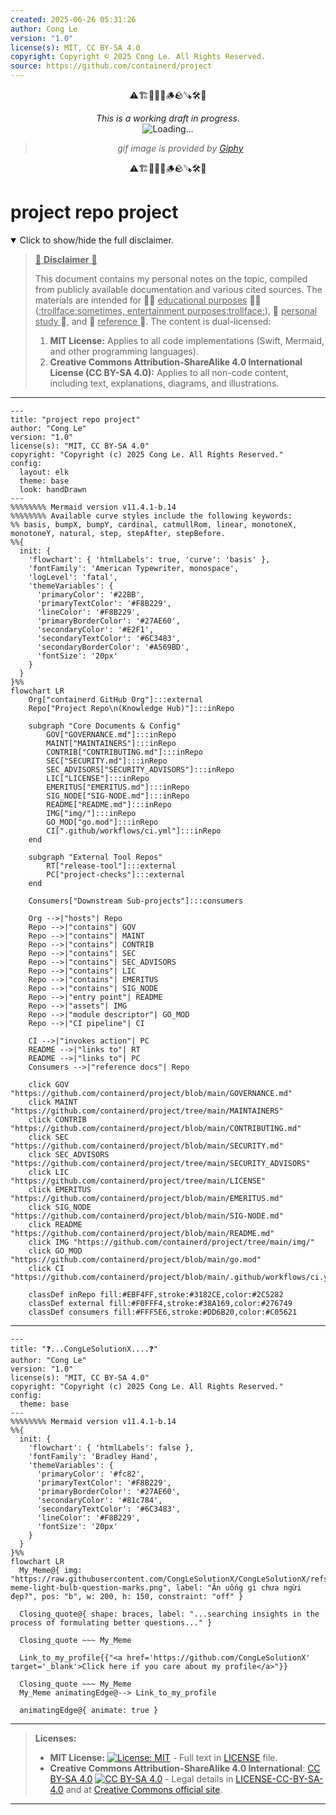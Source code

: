 ```yaml
---
created: 2025-06-26 05:31:26
author: Cong Le
version: "1.0"
license(s): MIT, CC BY-SA 4.0
copyright: Copyright © 2025 Cong Le. All Rights Reserved.
source: https://github.com/containerd/project
---
```


<div align="center">
  <p>⚠️🏗️🚧🦺🧱🪵🪨🪚🛠️👷</p>
  <i>This is a working draft in progress.</i>
  <br/>
  <img alt="Loading…" src="https://media1.giphy.com/media/v1.Y2lkPTc5MGI3NjExangzeHl4eGd6MmQ5ODlyYms4d3JsaTY0bXVnZTcyYmN6ajNhcmhhMCZlcD12MV9pbnRlcm5hbF9naWZfYnlfaWQmY3Q9Zw/QTfBm7KFMmZLxeOOjQ/giphy.gif"/>
  <br/>
  <blockquote>
	  <i>gif image is provided by <a href="https://giphy.com">Giphy</a></i>
  </blockquote>
  <p>⚠️🏗️🚧🦺🧱🪵🪨🪚🛠️👷</p>

</div>


# project repo project
<details open>
<summary>Click to show/hide the full disclaimer.</summary>
   
> <ins>📢 **Disclaimer** 🚨</ins>
>
> This document contains my personal notes on the topic,
> compiled from publicly available documentation and various cited sources.
> The materials are intended for 👨‍🎓 <ins>educational purposes</ins> 👨‍🎓 (<ins>:trollface:sometimes, entertainment purposes:trollface:</ins>), 📖 <ins> personal study </ins> 📖, and 🔖 <ins> reference </ins> 🔖.
> The content is dual-licensed:
> 1. **MIT License:** Applies to all code implementations (Swift, Mermaid, and other programming languages).
> 2. **Creative Commons Attribution-ShareAlike 4.0 International License (CC BY-SA 4.0):** Applies to all non-code content, including text, explanations, diagrams, and illustrations.

</details>


---

```mermaid
---
title: "project repo project"
author: "Cong Le"
version: "1.0"
license(s): "MIT, CC BY-SA 4.0"
copyright: "Copyright (c) 2025 Cong Le. All Rights Reserved."
config:
  layout: elk
  theme: base
  look: handDrawn
---
%%%%%%%% Mermaid version v11.4.1-b.14
%%%%%%%% Available curve styles include the following keywords:
%% basis, bumpX, bumpY, cardinal, catmullRom, linear, monotoneX, monotoneY, natural, step, stepAfter, stepBefore.
%%{
  init: {
    'flowchart': { 'htmlLabels': true, 'curve': 'basis' },
    'fontFamily': 'American Typewriter, monospace',
    'logLevel': 'fatal',
    'themeVariables': {
      'primaryColor': '#22BB',
      'primaryTextColor': '#F8B229',
      'lineColor': '#F8B229',
      'primaryBorderColor': '#27AE60',
      'secondaryColor': '#E2F1',
      'secondaryTextColor': '#6C3483',
      'secondaryBorderColor': '#A569BD',
      'fontSize': '20px'
    }
  }
}%%
flowchart LR
    Org["containerd GitHub Org"]:::external
    Repo["Project Repo\n(Knowledge Hub)"]:::inRepo

    subgraph "Core Documents & Config"
        GOV["GOVERNANCE.md"]:::inRepo
        MAINT["MAINTAINERS"]:::inRepo
        CONTRIB["CONTRIBUTING.md"]:::inRepo
        SEC["SECURITY.md"]:::inRepo
        SEC_ADVISORS["SECURITY_ADVISORS"]:::inRepo
        LIC["LICENSE"]:::inRepo
        EMERITUS["EMERITUS.md"]:::inRepo
        SIG_NODE["SIG-NODE.md"]:::inRepo
        README["README.md"]:::inRepo
        IMG["img/"]:::inRepo
        GO_MOD["go.mod"]:::inRepo
        CI[".github/workflows/ci.yml"]:::inRepo
    end

    subgraph "External Tool Repos"
        RT["release-tool"]:::external
        PC["project-checks"]:::external
    end

    Consumers["Downstream Sub-projects"]:::consumers

    Org -->|"hosts"| Repo
    Repo -->|"contains"| GOV
    Repo -->|"contains"| MAINT
    Repo -->|"contains"| CONTRIB
    Repo -->|"contains"| SEC
    Repo -->|"contains"| SEC_ADVISORS
    Repo -->|"contains"| LIC
    Repo -->|"contains"| EMERITUS
    Repo -->|"contains"| SIG_NODE
    Repo -->|"entry point"| README
    Repo -->|"assets"| IMG
    Repo -->|"module descriptor"| GO_MOD
    Repo -->|"CI pipeline"| CI

    CI -->|"invokes action"| PC
    README -->|"links to"| RT
    README -->|"links to"| PC
    Consumers -->|"reference docs"| Repo

    click GOV "https://github.com/containerd/project/blob/main/GOVERNANCE.md"
    click MAINT "https://github.com/containerd/project/tree/main/MAINTAINERS"
    click CONTRIB "https://github.com/containerd/project/blob/main/CONTRIBUTING.md"
    click SEC "https://github.com/containerd/project/blob/main/SECURITY.md"
    click SEC_ADVISORS "https://github.com/containerd/project/tree/main/SECURITY_ADVISORS"
    click LIC "https://github.com/containerd/project/tree/main/LICENSE"
    click EMERITUS "https://github.com/containerd/project/blob/main/EMERITUS.md"
    click SIG_NODE "https://github.com/containerd/project/blob/main/SIG-NODE.md"
    click README "https://github.com/containerd/project/blob/main/README.md"
    click IMG "https://github.com/containerd/project/tree/main/img/"
    click GO_MOD "https://github.com/containerd/project/blob/main/go.mod"
    click CI "https://github.com/containerd/project/blob/main/.github/workflows/ci.yml"

    classDef inRepo fill:#EBF4FF,stroke:#3182CE,color:#2C5282
    classDef external fill:#F0FFF4,stroke:#38A169,color:#276749
    classDef consumers fill:#FFF5E6,stroke:#DD6B20,color:#C05621

```

-----

```mermaid
---
title: "❓...CongLeSolutionX....❓"
author: "Cong Le"
version: "1.0"
license(s): "MIT, CC BY-SA 4.0"
copyright: "Copyright (c) 2025 Cong Le. All Rights Reserved."
config:
  theme: base
---
%%%%%%%% Mermaid version v11.4.1-b.14
%%{
  init: {
    'flowchart': { 'htmlLabels': false },
    'fontFamily': 'Bradley Hand',
    'themeVariables': {
      'primaryColor': '#fc82',
      'primaryTextColor': '#F8B229',
      'primaryBorderColor': '#27AE60',
      'secondaryColor': '#81c784',
      'secondaryTextColor': '#6C3483',
      'lineColor': '#F8B229',
      'fontSize': '20px'
    }
  }
}%%
flowchart LR
  My_Meme@{ img: "https://raw.githubusercontent.com/CongLeSolutionX/CongLeSolutionX/refs/heads/main/assets/images/My-meme-light-bulb-question-marks.png", label: "Ăn uống gì chưa ngừi đẹp?", pos: "b", w: 200, h: 150, constraint: "off" }

  Closing_quote@{ shape: braces, label: "...searching insights in the process of formulating better questions..." }

  Closing_quote ~~~ My_Meme
    
  Link_to_my_profile{{"<a href='https://github.com/CongLeSolutionX' target='_blank'>Click here if you care about my profile</a>"}}

  Closing_quote ~~~ My_Meme
  My_Meme animatingEdge@--> Link_to_my_profile
  
  animatingEdge@{ animate: true }

```

---
>**Licenses:**
>
>- **MIT License:**  [![License: MIT](https://img.shields.io/badge/License-MIT-yellow.svg)](LICENSE) - Full text in [LICENSE](LICENSE) file.
>- **Creative Commons Attribution-ShareAlike 4.0 International**: [CC BY-SA 4.0](https://creativecommons.org/licenses/by-sa/4.0/) [![CC BY-SA 4.0](https://licensebuttons.net/l/by-sa/4.0/88x31.png)](https://creativecommons.org/licenses/by-sa/4.0/) - Legal details in [LICENSE-CC-BY-SA-4.0](THE_PAST/LICENSE-CC-BY-SA-4.0) and at [Creative Commons official site](https://creativecommons.org/licenses/by-sa/4.0/).
>
---
